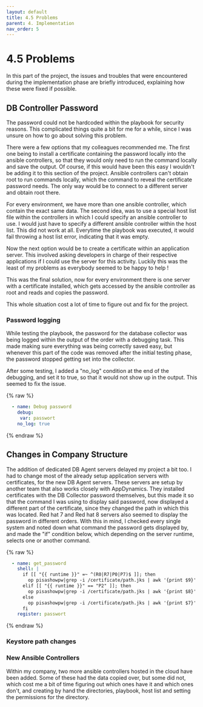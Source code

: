 ```yaml
---
layout: default
title: 4.5 Problems
parent: 4. Implementation
nav_order: 5
---
```


# 4.5 Problems

In this part of the project, the issues and troubles that were encountered during the implementation phase are briefly introduced, explaining how these were fixed if possible.

## DB Controller Password

The password could not be hardcoded within the playbook for security reasons. 
This complicated things quite a bit for me for a while, since I was unsure on how to go about solving this problem.

There were a few options that my colleagues recommended me.
The first one being to install a certificate containing the password locally into the ansible controllers, so that they would only need to run the command locally and save the output. Of course, if this would have been this easy I wouldn't be adding it to this section of the project.
Ansible controllers can't obtain root to run commands locally, which the command to reveal the certificate password needs. The only way would be to connect to a different server and obtain root there.

For every environment, we have more than one ansible controller, which contain the exact same data. The second idea, was to use a special host list file within the controllers in which I could specify an ansible controller to use. I would just have to specify a different ansible controller within the host list.
This did not work at all. Everytime the playbook was executed, it would fail throwing a host list error, indicating that it was empty.

Now the next option would be to create a certificate within an application server. This involved asking developers in charge of their respective applications if I could use the server for this activity. Luckily this was the least of my problems as everybody seemed to be happy to help !

This was the final solution, now for every environment there is one server with a certificate installed, which gets accessed by the ansible controller as root and reads and copies the password.

This whole situation cost a lot of time to figure out and fix for the project.

### Password logging

While testing the playbook, the password for the database collector was being logged within the output of the order with a debugging task. This made making sure everything was being correctly saved easy, but whenever this part of the code was removed after the initial testing phase, the password stopped getting set into the collector.

After some testing, I added a "no_log" condition at the end of the debugging, and set it to true, so that it would not show up in the output.
This seemed to fix the issue.

{% raw %}
```yaml
  - name: Debug password
    debug:
     var: passwort
    no_log: true
```
{% endraw %}

## Changes in Company Structure

The addition of dedicated DB Agent servers delayed my project a bit too. I had to change most of the already setup application servers with certificates, for the new DB Agent servers. These servers are setup by another team that also works closely with AppDynamics. They installed certificates with the DB Collector password themselves, but this made it so that the command I was using to display said password, now displayed a different part of the certificate, since they changed the path in which this was located. Red hat 7 and Red hat 8 servers also seemed to display the password in different orders.
With this in mind, I checked every single system and noted down what command the password gets displayed by, and made the "if" condition below, which depending on the server runtime, selects one or another command.

{% raw %}
```yaml
  - name: get_password
    shell: |
      if [[ "{{ runtime }}" =~ ^(R0|R7|P0|P7)$ ]]; then
        op pisashowpw|grep -i /certificate/path.jks | awk '{print $9}'
      elif [[ "{{ runtime }}" == "P2" ]]; then
        op pisashowpw|grep -i /certificate/path.jks | awk '{print $8}'
      else
        op pisashowpw|grep -i /certificate/path.jks | awk '{print $7}'
      fi
    register: passwort
```
{% endraw %}

### Keystore path changes


### New Ansible Controllers

Within my company, two more ansible controllers hosted in the cloud have been added. Some of these had the data copied over, but some did not, which cost me a bit of time figuring out which ones have it and which ones don't, and creating by hand the directories, playbook, host list and setting the permissions for the directory.